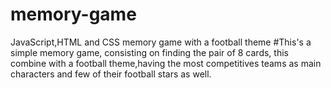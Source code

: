 # memory-game
JavaScript,HTML and CSS memory game with a football theme
#This's a simple memory game, consisting on finding the pair of 8 cards, this combine with a football theme,having the most competitives teams as main characters and few of their football stars as well.
